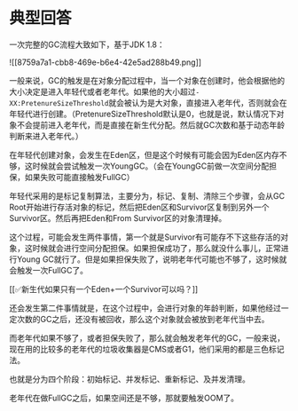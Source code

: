 # 典型回答


一次完整的GC流程大致如下，基于JDK 1.8：



![[8759a7a1-cbb8-469e-b6e4-42e5ad288b49.png]]



一般来说，GC的触发是在对象分配过程中，当一个对象在创建时，他会根据他的大小决定是进入年轻代或者老年代。如果他的大小超过`-XX:PretenureSizeThreshold`就会被认为是大对象，直接进入老年代，否则就会在年轻代进行创建。（PretenureSizeThreshold默认是0，也就是说，默认情况下对象不会提前进入老年代，而是直接在新生代分配。然后就GC次数和基于动态年龄判断来进入老年代。）



在年轻代创建对象，会发生在Eden区，但是这个时候有可能会因为Eden区内存不够，这时候就会尝试触发一次YoungGC。（会在YoungGC前做一次空间分配担保，如果失败可能直接触发FullGC）



年轻代采用的是标记复制算法，主要分为，标记、复制、清除三个步骤，会从GC Root开始进行存活对象的标记，然后把Eden区和Survivor区复制到另外一个Survivor区。然后再把Eden和From Survivor区的对象清理掉。



这个过程，可能会发生两件事情，第一个就是Survivor有可能存不下这些存活的对象，这时候就会进行空间分配担保。如果担保成功了，那么就没什么事儿，正常进行Young GC就行了。但是如果担保失败了，说明老年代可能也不够了，这时候就会触发一次FullGC了。



[[✅新生代如果只有一个Eden+一个Survivor可以吗？]]



还会发生第二件事情就是，在这个过程中，会进行对象的年龄判断，如果他经过一定次数的GC之后，还没有被回收，那么这个对象就会被放到老年代当中去。



而老年代如果不够了，或者担保失败了，那么就会触发老年代的GC，一般来说，现在用的比较多的老年代的垃圾收集器是CMS或者G1，他们采用的都是三色标记法。



也就是分为四个阶段：初始标记、并发标记、重新标记、及并发清理。



老年代在做FullGC之后，如果空间还是不够，那就要触发OOM了。









